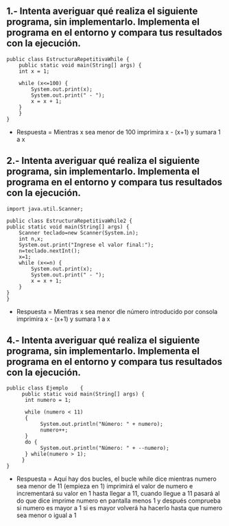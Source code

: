 <h2>1.- Intenta averiguar qué realiza el siguiente programa, sin implementarlo. Implementa el programa en el entorno y compara tus resultados con la ejecución.</h2>

    public class EstructuraRepetitivaWhile {
        public static void main(String[] args) {
        int x = 1;
       
        while (x<=100) {
            System.out.print(x);
            System.out.print(" - ");
            x = x + 1;
        }
        }
    }
    
<ul>
  <li>Respuesta =  Mientras x sea menor de 100 imprimira x - (x+1) y sumara 1 a x </li>
</ul>
<h2>2.-  Intenta averiguar qué realiza el siguiente programa, sin implementarlo. Implementa el programa en el entorno y compara tus resultados con la ejecución.</h2>

    import java.util.Scanner;

    public class EstructuraRepetitivaWhile2 {
    public static void main(String[] args) {
        Scanner teclado=new Scanner(System.in);
        int n,x;
        System.out.print("Ingrese el valor final:");
        n=teclado.nextInt();
        x=1;
        while (x<=n) {
            System.out.print(x);
            System.out.print(" - ");
            x = x + 1;
        }
    }
    }
    
<ul>
  <li>Respuesta =  Mientras x sea menor dle número introducido por consola imprimira x - (x+1) y sumara 1 a x </li>
</ul>

<h2>4.- Intenta averiguar qué realiza el siguiente programa, sin implementarlo. Implementa el programa en el entorno y compara tus resultados con la ejecución.</h2>

    public class Ejemplo    {
         public static void main(String[] args) {
          int numero = 1;
         
          while (numero < 11)
          {
               System.out.println("Número: " + numero);
               numero++;
          }
          do {
               System.out.println("Número: " + --numero);
          } while(numero > 1);
         }
    }

<ul>
  <li>Respuesta =  Aquí hay dos bucles, el bucle while dice mientras numero sea menor de 11 (empieza en 1) imprimirá el valor de numero e incrementará su valor en 1 hasta llegar a 11, cuando llegue a 11 pasará al do que dice imprime numero en pantalla menos 1 y después comprueba si numero es mayor a 1 si es mayor volverá ha hacerlo hasta que numero sea menor o igual a 1</li>
</ul>

